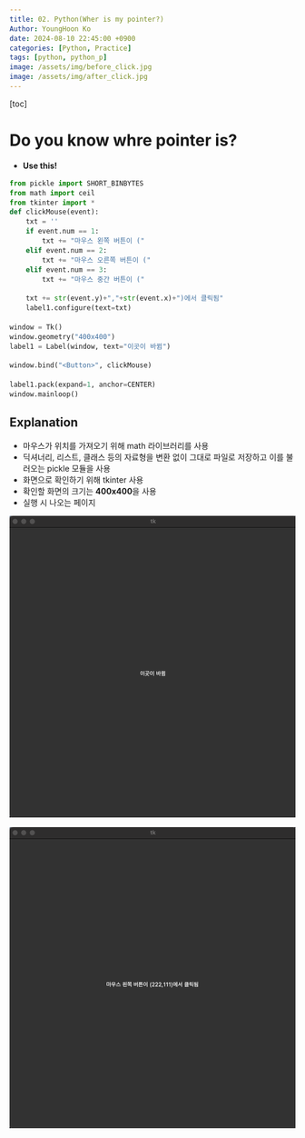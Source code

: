 ```yaml
---
title: 02. Python(Wher is my pointer?)
Author: YoungHoon Ko
date: 2024-08-10 22:45:00 +0900
categories: [Python, Practice]
tags: [python, python_p]
image: /assets/img/before_click.jpg
image: /assets/img/after_click.jpg
---
```


[toc]

# Do you know whre pointer is?

- **Use this!**

```python
from pickle import SHORT_BINBYTES
from math import ceil
from tkinter import *
def clickMouse(event):
    txt = ''
    if event.num == 1:
        txt += "마우스 왼쪽 버튼이 ("
    elif event.num == 2:
        txt += "마우스 오른쪽 버튼이 ("
    elif event.num == 3:
        txt += "마우스 중간 버튼이 ("

    txt += str(event.y)+","+str(event.x)+")에서 클릭됨"
    label1.configure(text=txt)

window = Tk()
window.geometry("400x400")
label1 = Label(window, text="이곳이 바뀜")

window.bind("<Button>", clickMouse)

label1.pack(expand=1, anchor=CENTER)
window.mainloop()
```

## Explanation

- 마우스가 위치를 가져오기 위해 math 라이브러리를 사용
- 딕셔너리, 리스트, 클래스 등의 자료형을 변환 없이 그대로 파일로 저장하고 이를 불러오는 pickle 모듈을 사용
- 화면으로 확인하기 위해 tkinter 사용
- 확인할 화면의 크기는 **400x400**을 사용
- 실행 시 나오는 페이지

![](/assets/img/before_click.png)

![](/assets/img/after_click.png)
